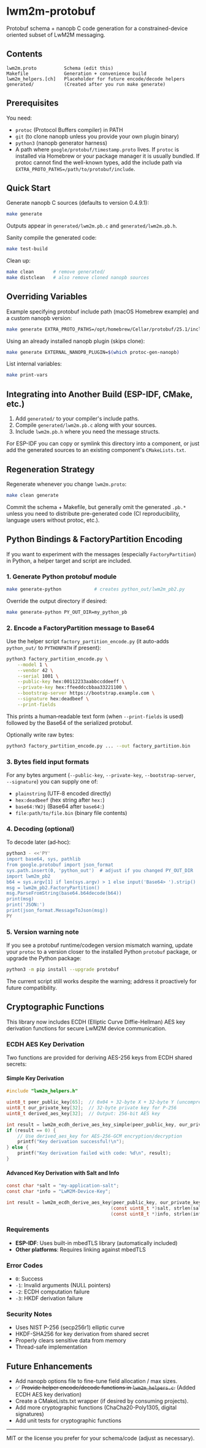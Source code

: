 # lwm2m-protobuf

Protobuf schema + nanopb C code generation for a constrained-device oriented
subset of LwM2M messaging.

## Contents

```
lwm2m.proto          Schema (edit this)
Makefile             Generation + convenience build
lwm2m_helpers.[ch]   Placeholder for future encode/decode helpers
generated/           (Created after you run make generate)
```

## Prerequisites

You need:

* `protoc` (Protocol Buffers compiler) in PATH
* `git` (to clone nanopb unless you provide your own plugin binary)
* `python3` (nanopb generator harness)
* A path where `google/protobuf/timestamp.proto` lives. If `protoc` is
	installed via Homebrew or your package manager it is usually bundled. If
	protoc cannot find the well-known types, add the include path via
	`EXTRA_PROTO_PATHS=/path/to/protobuf/include`.

## Quick Start

Generate nanopb C sources (defaults to version 0.4.9.1):

```bash
make generate
```

Outputs appear in `generated/lwm2m.pb.c` and `generated/lwm2m.pb.h`.

Sanity compile the generated code:

```bash
make test-build
```

Clean up:

```bash
make clean       # remove generated/
make distclean   # also remove cloned nanopb sources
```

## Overriding Variables

Example specifying protobuf include path (macOS Homebrew example) and a custom
nanopb version:

```bash
make generate EXTRA_PROTO_PATHS=/opt/homebrew/Cellar/protobuf/25.1/include NANOPB_VERSION=0.4.9.1
```

Using an already installed nanopb plugin (skips clone):

```bash
make generate EXTERNAL_NANOPB_PLUGIN=$(which protoc-gen-nanopb)
```

List internal variables:

```bash
make print-vars
```

## Integrating into Another Build (ESP-IDF, CMake, etc.)

1. Add `generated/` to your compiler's include paths.
2. Compile `generated/lwm2m.pb.c` along with your sources.
3. Include `lwm2m.pb.h` where you need the message structs.

For ESP-IDF you can copy or symlink this directory into a component, or just
add the generated sources to an existing component's `CMakeLists.txt`.

## Regeneration Strategy

Regenerate whenever you change `lwm2m.proto`:

```bash
make clean generate
```

Commit the schema + Makefile, but generally omit the generated `.pb.*` unless
you need to distribute pre-generated code (CI reproducibility, language users
without protoc, etc.).

## Python Bindings & FactoryPartition Encoding

If you want to experiment with the messages (especially `FactoryPartition`) in
Python, a helper target and script are included.

### 1. Generate Python protobuf module

```bash
make generate-python            # creates python_out/lwm2m_pb2.py
```

Override the output directory if desired:

```bash
make generate-python PY_OUT_DIR=my_python_pb
```

### 2. Encode a FactoryPartition message to Base64

Use the helper script `factory_partition_encode.py` (it auto-adds `python_out/`
to `PYTHONPATH` if present):

```bash
python3 factory_partition_encode.py \
	--model 1 \
	--vendor 42 \
	--serial 1001 \
	--public-key hex:00112233aabbccddeeff \
	--private-key hex:ffeeddccbbaa33221100 \
	--bootstrap-server https://bootstrap.example.com \
	--signature hex:deadbeef \
	--print-fields
```

This prints a human‑readable text form (when `--print-fields` is used) followed
by the Base64 of the serialized protobuf.

Optionally write raw bytes:

```bash
python3 factory_partition_encode.py ... --out factory_partition.bin
```

### 3. Bytes field input formats

For any bytes argument (`--public-key`, `--private-key`, `--bootstrap-server`,
`--signature`) you can supply one of:

* `plainstring` (UTF‑8 encoded directly)
* `hex:deadbeef` (hex string after `hex:`)
* `base64:YWJj` (Base64 after `base64:`)
* `file:path/to/file.bin` (binary file contents)

### 4. Decoding (optional)

To decode later (ad‑hoc):

```bash
python3 - <<'PY'
import base64, sys, pathlib
from google.protobuf import json_format
sys.path.insert(0, 'python_out')  # adjust if you changed PY_OUT_DIR
import lwm2m_pb2
b64 = sys.argv[1] if len(sys.argv) > 1 else input('Base64> ').strip()
msg = lwm2m_pb2.FactoryPartition()
msg.ParseFromString(base64.b64decode(b64))
print(msg)
print('JSON:')
print(json_format.MessageToJson(msg))
PY
```

### 5. Version warning note

If you see a protobuf runtime/codegen version mismatch warning, update your
`protoc` to a version closer to the installed Python `protobuf` package, or
upgrade the Python package:

```bash
python3 -m pip install --upgrade protobuf
```

The current script still works despite the warning; address it proactively for
future compatibility.

## Cryptographic Functions

This library now includes ECDH (Elliptic Curve Diffie-Hellman) AES key derivation functions for secure LwM2M device communication.

### ECDH AES Key Derivation

Two functions are provided for deriving AES-256 keys from ECDH shared secrets:

#### Simple Key Derivation

```c
#include "lwm2m_helpers.h"

uint8_t peer_public_key[65];  // 0x04 + 32-byte X + 32-byte Y (uncompressed P-256)
uint8_t our_private_key[32];  // 32-byte private key for P-256
uint8_t derived_aes_key[32];  // Output: 256-bit AES key

int result = lwm2m_ecdh_derive_aes_key_simple(peer_public_key, our_private_key, derived_aes_key);
if (result == 0) {
    // Use derived_aes_key for AES-256-GCM encryption/decryption
    printf("Key derivation successful!\n");
} else {
    printf("Key derivation failed with code: %d\n", result);
}
```

#### Advanced Key Derivation with Salt and Info

```c
const char *salt = "my-application-salt";
const char *info = "LwM2M-Device-Key";

int result = lwm2m_ecdh_derive_aes_key(peer_public_key, our_private_key, derived_aes_key,
                                      (const uint8_t *)salt, strlen(salt),
                                      (const uint8_t *)info, strlen(info));
```

### Requirements

- **ESP-IDF**: Uses built-in mbedTLS library (automatically included)
- **Other platforms**: Requires linking against mbedTLS

### Error Codes

- `0`: Success
- `-1`: Invalid arguments (NULL pointers)
- `-2`: ECDH computation failure
- `-3`: HKDF derivation failure

### Security Notes

- Uses NIST P-256 (secp256r1) elliptic curve
- HKDF-SHA256 for key derivation from shared secret
- Properly clears sensitive data from memory
- Thread-safe implementation

## Future Enhancements

* Add nanopb options file to fine-tune field allocation / max sizes.
* ✅ ~~Provide helper encode/decode functions in `lwm2m_helpers.c`.~~ (Added ECDH AES key derivation)
* Create a CMakeLists.txt wrapper (if desired by consuming projects).
* Add more cryptographic functions (ChaCha20-Poly1305, digital signatures)
* Add unit tests for cryptographic functions

---
MIT or the license you prefer for your schema/code (adjust as necessary).

